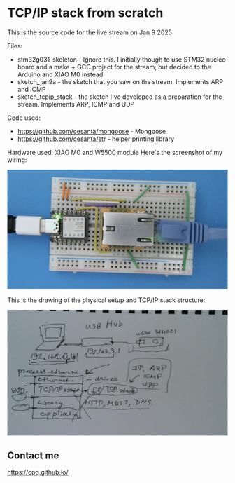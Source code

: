 # TCP/IP stack from scratch

This is the source code for the live stream on Jan 9 2025

Files:

- stm32g031-skeleton - Ignore this. I initially though to use STM32 nucleo board and
  a make + GCC project for the stream, but decided to the Arduino and XIAO M0 instead
- sketch_jan9a - the sketch that you saw on the stream. Implements ARP and ICMP
- sketch_tcpip_stack - the sketch I've developed as a preparation for the stream.
  Implements ARP, ICMP and UDP

Code used:
- https://github.com/cesanta/mongoose - Mongoose
- https://github.com/cesanta/str - helper printing library

Hardware used: XIAO M0 and W5500 module
Here's the screenshot of my wiring:

![](pic2.png)

This is the drawing of the physical setup and TCP/IP stack structure:

![](pic1.png)


## Contact me

https://cpq.github.io/
